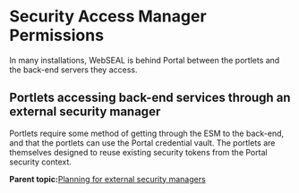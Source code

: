 # Security Access Manager Permissions

In many installations, WebSEAL is behind Portal between the portlets and the back-end servers they access.

## Portlets accessing back-end services through an external security manager

Portlets require some method of getting through the ESM to the back-end, and that the portlets can use the Portal credential vault. The portlets are themselves designed to reuse existing security tokens from the Portal security context.

**Parent topic:**[Planning for external security managers](../plan/plan_extsecman.md)

